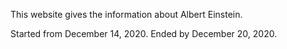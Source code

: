 This website gives the information about Albert Einstein.

Started from December 14, 2020.
Ended by December 20, 2020.
